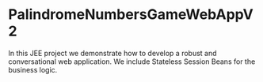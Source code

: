 # PalindromeNumbersGameWebAppV2
In this JEE project we demonstrate how to develop a robust and conversational web application. We include Stateless Session Beans for the business logic.
